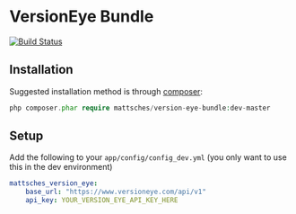 VersionEye Bundle
====================

[![Build Status](https://travis-ci.org/mattsches/VersionEyeBundle.png?branch=master)](https://travis-ci.org/mattsches/VersionEyeBundle)

Installation
------------

Suggested installation method is through [composer](http://getcomposer.org/):

```php
php composer.phar require mattsches/version-eye-bundle:dev-master
```

Setup
-----

Add the following to your `app/config/config_dev.yml` (you only want to use this in the dev environment)

```yml
mattsches_version_eye:
    base_url: "https://www.versioneye.com/api/v1"
    api_key: YOUR_VERSION_EYE_API_KEY_HERE
```

